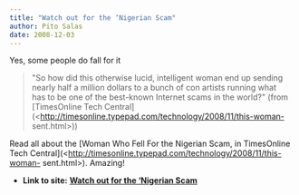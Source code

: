 ```yaml
---
title: "Watch out for the ‘Nigerian Scam"
author: Pito Salas
date: 2008-12-03
---
```




Yes, some people do fall for it

> "So how did this otherwise lucid, intelligent woman end up sending  
> nearly half a million dollars to a bunch of con artists running what  
> has to be one of the best-known Internet scams in the world?" (from
> [TimesOnline Tech
> Central](<http://timesonline.typepad.com/technology/2008/11/this-woman-
> sent.html>))

Read all about the [Woman Who Fell For the Nigerian Scam, in TimesOnline Tech
Central](<http://timesonline.typepad.com/technology/2008/11/this-woman-
sent.html>). Amazing!


* **Link to site:** **[Watch out for the ‘Nigerian Scam](None)**
